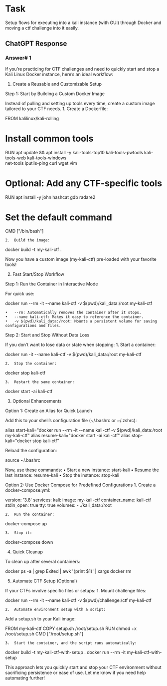 # Task

Setup flows for executing into a kali instance (with GUI) through Docker and moving a ctf challenge into it easily.

## ChatGPT Response

### Answer# 1

If you’re practicing for CTF challenges and need to quickly start and stop a Kali Linux Docker instance, here’s an ideal workflow:

1. Create a Reusable and Customizable Setup

Step 1: Start by Building a Custom Docker Image

Instead of pulling and setting up tools every time, create a custom image tailored to your CTF needs.
	1.	Create a Dockerfile:

FROM kalilinux/kali-rolling

# Install common tools
RUN apt update && apt install -y kali-tools-top10 kali-tools-pwtools kali-tools-web kali-tools-windows \
    net-tools iputils-ping curl wget vim

# Optional: Add any CTF-specific tools
RUN apt install -y john hashcat gdb radare2

# Set the default command
CMD ["/bin/bash"]


	2.	Build the image:

docker build -t my-kali-ctf .



Now you have a custom image (my-kali-ctf) pre-loaded with your favorite tools!

2. Fast Start/Stop Workflow

Step 1: Run the Container in Interactive Mode

For quick use:

docker run --rm -it --name kali-ctf -v $(pwd)/kali_data:/root my-kali-ctf

	•	--rm: Automatically removes the container after it stops.
	•	--name kali-ctf: Makes it easy to reference the container.
	•	-v $(pwd)/kali_data:/root: Mounts a persistent volume for saving configurations and files.

Step 2: Start and Stop Without Data Loss

If you don’t want to lose data or state when stopping:
	1.	Start a container:

docker run -it --name kali-ctf -v $(pwd)/kali_data:/root my-kali-ctf


	2.	Stop the container:

docker stop kali-ctf


	3.	Restart the same container:

docker start -ai kali-ctf

3. Optional Enhancements

Option 1: Create an Alias for Quick Launch

Add this to your shell’s configuration file (~/.bashrc or ~/.zshrc):

alias start-kali="docker run --rm -it --name kali-ctf -v $(pwd)/kali_data:/root my-kali-ctf"
alias resume-kali="docker start -ai kali-ctf"
alias stop-kali="docker stop kali-ctf"

Reload the configuration:

source ~/.bashrc

Now, use these commands:
	•	Start a new instance: start-kali
	•	Resume the last instance: resume-kali
	•	Stop the instance: stop-kali

Option 2: Use Docker Compose for Predefined Configurations
	1.	Create a docker-compose.yml:

version: '3.8'
services:
  kali:
    image: my-kali-ctf
    container_name: kali-ctf
    stdin_open: true
    tty: true
    volumes:
      - ./kali_data:/root


	2.	Run the container:

docker-compose up


	3.	Stop it:

docker-compose down

4. Quick Cleanup

To clean up after several containers:

docker ps -a | grep Exited | awk '{print $1}' | xargs docker rm

5. Automate CTF Setup (Optional)

If your CTFs involve specific files or setups:
	1.	Mount challenge files:

docker run --rm -it --name kali-ctf -v $(pwd)/challenge:/ctf my-kali-ctf


	2.	Automate environment setup with a script:
Add a setup.sh to your Kali image:

FROM my-kali-ctf
COPY setup.sh /root/setup.sh
RUN chmod +x /root/setup.sh
CMD ["/root/setup.sh"]


	3.	Start the container, and the script runs automatically:

docker build -t my-kali-ctf-with-setup .
docker run --rm -it my-kali-ctf-with-setup

This approach lets you quickly start and stop your CTF environment without sacrificing persistence or ease of use. Let me know if you need help automating further!
